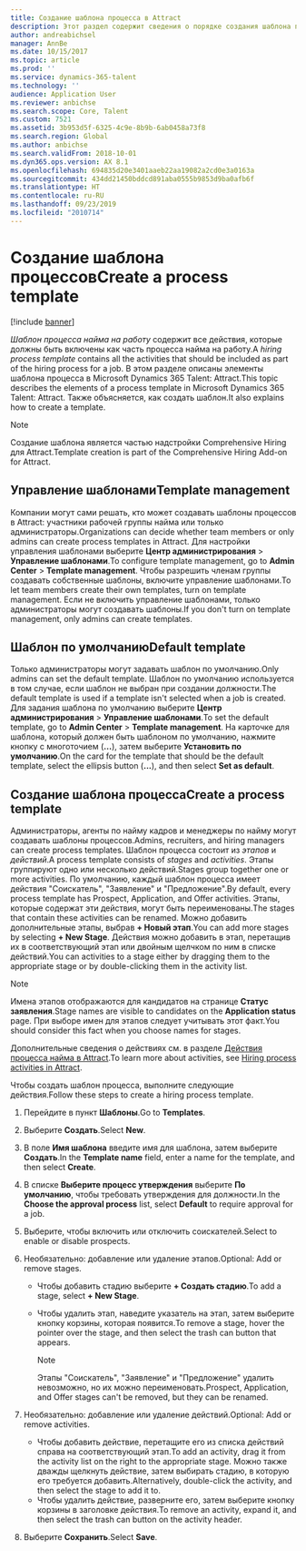 ```yaml
---
title: Создание шаблона процесса в Attract
description: Этот раздел содержит сведения о порядке создания шаблона процесса в Attract.
author: andreabichsel
manager: AnnBe
ms.date: 10/15/2017
ms.topic: article
ms.prod: ''
ms.service: dynamics-365-talent
ms.technology: ''
audience: Application User
ms.reviewer: anbichse
ms.search.scope: Core, Talent
ms.custom: 7521
ms.assetid: 3b953d5f-6325-4c9e-8b9b-6ab0458a73f8
ms.search.region: Global
ms.author: anbichse
ms.search.validFrom: 2018-10-01
ms.dyn365.ops.version: AX 8.1
ms.openlocfilehash: 694835d20e3401aaeb22aa19082a2cd0e3a0163a
ms.sourcegitcommit: 434dd21450bddcd891aba0555b9853d9ba0afb6f
ms.translationtype: HT
ms.contentlocale: ru-RU
ms.lasthandoff: 09/23/2019
ms.locfileid: "2010714"
---
```

# <a name="create-a-process-template"></a><span data-ttu-id="a5233-103">Создание шаблона процессов</span><span class="sxs-lookup"><span data-stu-id="a5233-103">Create a process template</span></span>

[!include [banner](includes/banner.md)]

<span data-ttu-id="a5233-104">*Шаблон процесса найма на работу* содержит все действия, которые должны быть включены как часть процесса найма на работу.</span><span class="sxs-lookup"><span data-stu-id="a5233-104">A *hiring process template* contains all the activities that should be included as part of the hiring process for a job.</span></span> <span data-ttu-id="a5233-105">В этом разделе описаны элементы шаблона процесса в Microsoft Dynamics 365 Talent: Attract.</span><span class="sxs-lookup"><span data-stu-id="a5233-105">This topic describes the elements of a process template in Microsoft Dynamics 365 Talent: Attract.</span></span> <span data-ttu-id="a5233-106">Также объясняется, как создать шаблон.</span><span class="sxs-lookup"><span data-stu-id="a5233-106">It also explains how to create a template.</span></span>

> [!NOTE]
> <span data-ttu-id="a5233-107">Создание шаблона является частью надстройки Comprehensive Hiring для Attract.</span><span class="sxs-lookup"><span data-stu-id="a5233-107">Template creation is part of the Comprehensive Hiring Add-on for Attract.</span></span>

## <a name="template-management"></a><span data-ttu-id="a5233-108">Управление шаблонами</span><span class="sxs-lookup"><span data-stu-id="a5233-108">Template management</span></span>

<span data-ttu-id="a5233-109">Компании могут сами решать, кто может создавать шаблоны процессов в Attract: участники рабочей группы найма или только администраторы.</span><span class="sxs-lookup"><span data-stu-id="a5233-109">Organizations can decide whether team members or only admins can create process templates in Attract.</span></span> <span data-ttu-id="a5233-110">Для настройки управления шаблонами выберите **Центр администрирования** \> **Управление шаблонами**.</span><span class="sxs-lookup"><span data-stu-id="a5233-110">To configure template management, go to **Admin Center** \> **Template management**.</span></span> <span data-ttu-id="a5233-111">Чтобы разрешить членам группы создавать собственные шаблоны, включите управление шаблонами.</span><span class="sxs-lookup"><span data-stu-id="a5233-111">To let team members create their own templates, turn on template management.</span></span> <span data-ttu-id="a5233-112">Если не включить управление шаблонами, только администраторы могут создавать шаблоны.</span><span class="sxs-lookup"><span data-stu-id="a5233-112">If you don't turn on template management, only admins can create templates.</span></span>

## <a name="default-template"></a><span data-ttu-id="a5233-113">Шаблон по умолчанию</span><span class="sxs-lookup"><span data-stu-id="a5233-113">Default template</span></span>

<span data-ttu-id="a5233-114">Только администраторы могут задавать шаблон по умолчанию.</span><span class="sxs-lookup"><span data-stu-id="a5233-114">Only admins can set the default template.</span></span> <span data-ttu-id="a5233-115">Шаблон по умолчанию используется в том случае, если шаблон не выбран при создании должности.</span><span class="sxs-lookup"><span data-stu-id="a5233-115">The default template is used if a template isn't selected when a job is created.</span></span> <span data-ttu-id="a5233-116">Для задания шаблона по умолчанию выберите **Центр администрирования** \> **Управление шаблонами**.</span><span class="sxs-lookup"><span data-stu-id="a5233-116">To set the default template, go to **Admin Center** \> **Template management**.</span></span> <span data-ttu-id="a5233-117">На карточке для шаблона, который должен быть шаблоном по умолчанию, нажмите кнопку с многоточием (**...**), затем выберите **Установить по умолчанию**.</span><span class="sxs-lookup"><span data-stu-id="a5233-117">On the card for the template that should be the default template, select the ellipsis button (**...**), and then select **Set as default**.</span></span>

## <a name="create-a-process-template"></a><span data-ttu-id="a5233-118">Создание шаблона процесса</span><span class="sxs-lookup"><span data-stu-id="a5233-118">Create a process template</span></span>

<span data-ttu-id="a5233-119">Администраторы, агенты по найму кадров и менеджеры по найму могут создавать шаблоны процессов.</span><span class="sxs-lookup"><span data-stu-id="a5233-119">Admins, recruiters, and hiring managers can create process templates.</span></span> <span data-ttu-id="a5233-120">Шаблон процесса состоит из *этапов* и *действий*.</span><span class="sxs-lookup"><span data-stu-id="a5233-120">A process template consists of *stages* and *activities*.</span></span> <span data-ttu-id="a5233-121">Этапы группируют одно или несколько действий.</span><span class="sxs-lookup"><span data-stu-id="a5233-121">Stages group together one or more activities.</span></span> <span data-ttu-id="a5233-122">По умолчанию, каждый шаблон процесса имеет действия "Соискатель", "Заявление" и "Предложение".</span><span class="sxs-lookup"><span data-stu-id="a5233-122">By default, every process template has Prospect, Application, and Offer activities.</span></span> <span data-ttu-id="a5233-123">Этапы, которые содержат эти действия, могут быть переименованы.</span><span class="sxs-lookup"><span data-stu-id="a5233-123">The stages that contain these activities can be renamed.</span></span> <span data-ttu-id="a5233-124">Можно добавить дополнительные этапы, выбрав **+ Новый этап**.</span><span class="sxs-lookup"><span data-stu-id="a5233-124">You can add more stages by selecting **+ New Stage**.</span></span> <span data-ttu-id="a5233-125">Действия можно добавить в этап, перетащив их в соответствующий этап или двойным щелчком по ним в списке действий.</span><span class="sxs-lookup"><span data-stu-id="a5233-125">You can activities to a stage either by dragging them to the appropriate stage or by double-clicking them in the activity list.</span></span>

> [!NOTE]
> <span data-ttu-id="a5233-126">Имена этапов отображаются для кандидатов на странице **Статус заявления**.</span><span class="sxs-lookup"><span data-stu-id="a5233-126">Stage names are visible to candidates on the **Application status** page.</span></span> <span data-ttu-id="a5233-127">При выборе имен для этапов следует учитывать этот факт.</span><span class="sxs-lookup"><span data-stu-id="a5233-127">You should consider this fact when you choose names for stages.</span></span>

<span data-ttu-id="a5233-128">Дополнительные сведения о действиях см. в разделе [Действия процесса найма в Attract](./activities-attract.md).</span><span class="sxs-lookup"><span data-stu-id="a5233-128">To learn more about activities, see [Hiring process activities in Attract](./activities-attract.md).</span></span>

<span data-ttu-id="a5233-129">Чтобы создать шаблон процесса, выполните следующие действия.</span><span class="sxs-lookup"><span data-stu-id="a5233-129">Follow these steps to create a hiring process template.</span></span>

1. <span data-ttu-id="a5233-130">Перейдите в пункт **Шаблоны**.</span><span class="sxs-lookup"><span data-stu-id="a5233-130">Go to **Templates**.</span></span>
2. <span data-ttu-id="a5233-131">Выберите **Создать**.</span><span class="sxs-lookup"><span data-stu-id="a5233-131">Select **New**.</span></span>
3. <span data-ttu-id="a5233-132">В поле **Имя шаблона** введите имя для шаблона, затем выберите **Создать**.</span><span class="sxs-lookup"><span data-stu-id="a5233-132">In the **Template name** field, enter a name for the template, and then select **Create**.</span></span>
4. <span data-ttu-id="a5233-133">В списке **Выберите процесс утверждения** выберите **По умолчанию**, чтобы требовать утверждения для должности.</span><span class="sxs-lookup"><span data-stu-id="a5233-133">In the **Choose the approval process** list, select **Default** to require approval for a job.</span></span>
5. <span data-ttu-id="a5233-134">Выберите, чтобы включить или отключить соискателей.</span><span class="sxs-lookup"><span data-stu-id="a5233-134">Select to enable or disable prospects.</span></span>
6. <span data-ttu-id="a5233-135">Необязательно: добавление или удаление этапов.</span><span class="sxs-lookup"><span data-stu-id="a5233-135">Optional: Add or remove stages.</span></span>

    - <span data-ttu-id="a5233-136">Чтобы добавить стадию выберите **+ Создать стадию**.</span><span class="sxs-lookup"><span data-stu-id="a5233-136">To add a stage, select **+ New Stage**.</span></span>
    - <span data-ttu-id="a5233-137">Чтобы удалить этап, наведите указатель на этап, затем выберите кнопку корзины, которая появится.</span><span class="sxs-lookup"><span data-stu-id="a5233-137">To remove a stage, hover the pointer over the stage, and then select the trash can button that appears.</span></span>

        > [!NOTE]
        > <span data-ttu-id="a5233-138">Этапы "Соискатель", "Заявление" и "Предложение" удалить невозможно, но их можно переименовать.</span><span class="sxs-lookup"><span data-stu-id="a5233-138">Prospect, Application, and Offer stages can't be removed, but they can be renamed.</span></span>

7. <span data-ttu-id="a5233-139">Необязательно: добавление или удаление действий.</span><span class="sxs-lookup"><span data-stu-id="a5233-139">Optional: Add or remove activities.</span></span>

    - <span data-ttu-id="a5233-140">Чтобы добавить действие, перетащите его из списка действий справа на соответствующий этап.</span><span class="sxs-lookup"><span data-stu-id="a5233-140">To add an activity, drag it from the activity list on the right to the appropriate stage.</span></span> <span data-ttu-id="a5233-141">Можно также дважды щелкнуть действие, затем выбирать стадию, в которую его требуется добавить.</span><span class="sxs-lookup"><span data-stu-id="a5233-141">Alternatively, double-click the activity, and then select the stage to add it to.</span></span>
    - <span data-ttu-id="a5233-142">Чтобы удалить действие, разверните его, затем выберите кнопку корзины в заголовке действия.</span><span class="sxs-lookup"><span data-stu-id="a5233-142">To remove an activity, expand it, and then select the trash can button on the activity header.</span></span>

8. <span data-ttu-id="a5233-143">Выберите **Сохранить**.</span><span class="sxs-lookup"><span data-stu-id="a5233-143">Select **Save**.</span></span>
